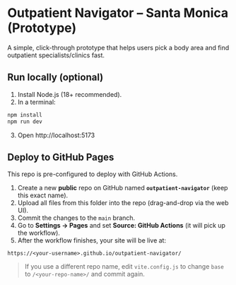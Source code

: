 # Outpatient Navigator – Santa Monica (Prototype)

A simple, click-through prototype that helps users pick a body area and find outpatient specialists/clinics fast.

## Run locally (optional)
1) Install Node.js (18+ recommended).
2) In a terminal:
```bash
npm install
npm run dev
```
3) Open http://localhost:5173

## Deploy to GitHub Pages
This repo is pre-configured to deploy with GitHub Actions.

1. Create a new **public** repo on GitHub named **`outpatient-navigator`** (keep this exact name).
2. Upload all files from this folder into the repo (drag-and-drop via the web UI).
3. Commit the changes to the `main` branch.
4. Go to **Settings → Pages** and set **Source: GitHub Actions** (it will pick up the workflow).
5. After the workflow finishes, your site will be live at:
```
https://<your-username>.github.io/outpatient-navigator/
```

> If you use a different repo name, edit `vite.config.js` to change `base` to `/<your-repo-name>/` and commit again.
